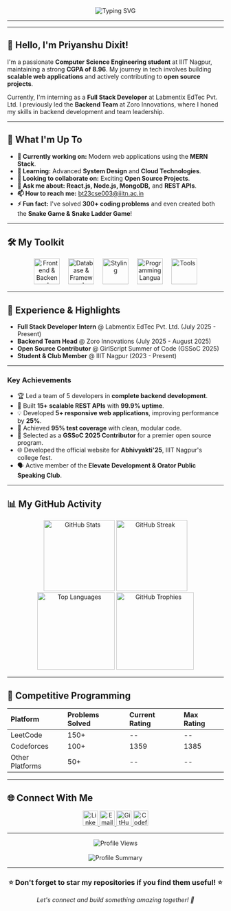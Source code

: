 <div align="center">
  <img src="https://readme-typing-svg.herokuapp.com?font=Fira+Code&size=24&pause=1000&color=36BCF7&width=435&lines=Full+Stack+Developer;Backend+Team+Lead;Open+Source+Contributor;Competitive+Programmer" alt="Typing SVG" />
</div>

---



---

## 👋 Hello, I'm Priyanshu Dixit!

I'm a passionate **Computer Science Engineering student** at IIIT Nagpur, maintaining a strong **CGPA of 8.96**. My journey in tech involves building **scalable web applications** and actively contributing to **open source projects**.

Currently, I'm interning as a **Full Stack Developer** at Labmentix EdTec Pvt. Ltd. I previously led the **Backend Team** at Zoro Innovations, where I honed my skills in backend development and team leadership.

---

## 🚀 What I'm Up To

* **🔭 Currently working on:** Modern web applications using the **MERN Stack**.
* **🌱 Learning:** Advanced **System Design** and **Cloud Technologies**.
* **👯 Looking to collaborate on:** Exciting **Open Source Projects**.
* **💬 Ask me about:** **React.js, Node.js, MongoDB,** and **REST APIs**.
* **📫 How to reach me:** bt23cse003@iiitn.ac.in
* **⚡ Fun fact:** I've solved **300+ coding problems** and even created both the **Snake Game & Snake Ladder Game**!

---

## 🛠️ My Toolkit

<div align="center">
  <img src="https://skillicons.dev/icons?i=js,ts,react,nodejs" height="60" alt="Frontend & Backend"  />
  <img width="12" />
  <img src="https://skillicons.dev/icons?i=express,mongodb,mysql" height="60" alt="Database & Framework"  />
  <img width="12" />
  <img src="https://skillicons.dev/icons?i=tailwind,html,css" height="60" alt="Styling"  />
  <img width="12" />
  <img src="https://skillicons.dev/icons?i=cpp,java,python,c" height="60" alt="Programming Languages"  />
  <img width="12" />
  <img src="https://skillicons.dev/icons?i=git,github,vite" height="60" alt="Tools"  />
</div>

---

## 💼 Experience & Highlights

* **Full Stack Developer Intern** @ Labmentix EdTec Pvt. Ltd. (July 2025 - Present)
* **Backend Team Head** @ Zoro Innovations (July 2025 - August 2025)
* **Open Source Contributor** @ GirlScript Summer of Code (GSSoC 2025)
* **Student & Club Member** @ IIIT Nagpur (2023 - Present)

---

### Key Achievements

* 🏆 Led a team of 5 developers in **complete backend development**.
* 🚀 Built **15+ scalable REST APIs** with **99.9% uptime**.
* 💡 Developed **5+ responsive web applications**, improving performance by **25%**.
* 🔧 Achieved **95% test coverage** with clean, modular code.
* 🥇 Selected as a **GSSoC 2025 Contributor** for a premier open source program.
* 🌐 Developed the official website for **Abhivyakti'25**, IIIT Nagpur's college fest.
* 🗣️ Active member of the **Elevate Development & Orator Public Speaking Club**.

---

## 📊 My GitHub Activity

<div align="center">
  <img src="https://github-readme-stats.vercel.app/api?username=PD-scripts&show_icons=true&theme=tokyonight&hide_border=true&include_all_commits=true&count_private=true" height="165" alt="GitHub Stats" />
  <img src="https://github-readme-streak-stats.herokuapp.com/?user=PD-scripts&theme=tokyonight&hide_border=true" height="165" alt="GitHub Streak" />
</div>
<div align="center">
  <img src="https://github-readme-stats.vercel.app/api/top-langs/?username=PD-scripts&layout=compact&theme=tokyonight&hide_border=true&langs_count=8" height="180" alt="Top Languages" />
  <img src="https://github-profile-trophy.vercel.app?username=PD-scripts&theme=tokyonight&no-frame=true&no-bg=false&margin-w=4&row=2&column=3" height="180" alt="GitHub Trophies" />
</div>

---

## 🏅 Competitive Programming

| Platform        | Problems Solved | Current Rating | Max Rating |
| :-------------- | :-------------- | :------------- | :--------- |
| LeetCode        | 150+            | --             | --         |
| Codeforces      | 100+            | 1359           | 1385       |
| Other Platforms | 50+             | --             | --         |

---

## 🌐 Connect With Me

<div align="center">
  <a href="https://linkedin.com/in/priyanshu-dixit-pd" target="_blank">
    <img src="https://img.shields.io/static/v1?message=LinkedIn&logo=linkedin&label=&color=0077B5&logoColor=white&labelColor=&style=for-the-badge" height="35" alt="LinkedIn" />
  </a>
  <a href="mailto:bt23cse003@iiitn.ac.in" target="_blank">
    <img src="https://img.shields.io/static/v1?message=Email&logo=gmail&label=&color=D14836&logoColor=white&labelColor=&style=for-the-badge" height="35" alt="Email" />
  </a>
  <a href="https://github.com/PD-scripts" target="_blank">
    <img src="https://img.shields.io/static/v1?message=GitHub&logo=github&label=&color=181717&logoColor=white&labelColor=&style=for-the-badge" height="35" alt="GitHub" />
  </a>
  <a href="https://codeforces.com/profile/PD-scripts" target="_blank">
    <img src="https://img.shields.io/static/v1?message=Codeforces&logo=codeforces&label=&color=1F8ACB&logoColor=white&labelColor=&style=for-the-badge" height="35" alt="Codeforces" />
  </a>
</div>

---

<div align="center">
  <img src="https://komarev.com/ghpvc/?username=PD-scripts&label=Profile%20Views&color=0e75b6&style=for-the-badge" alt="Profile Views" />
  <br><br>
  <img src="https://github-profile-summary-cards.vercel.app/api/cards/profile-details?username=PD-scripts&theme=tokyonight" alt="Profile Summary" />
</div>

---

<div align="center">
  <h3>⭐ Don't forget to star my repositories if you find them useful! ⭐</h3>
  <p><i>Let's connect and build something amazing together! 🚀</i></p>
</div>
